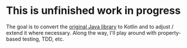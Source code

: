 # This is unfinished work in progress

The goal is to convert the [original Java library](https://github.com/Steppschuh/Java-Markdown-Generator) to Kotlin and to adjust / extend it where necessary. Along the way, I'll play around with property-based testing, TDD, etc.
